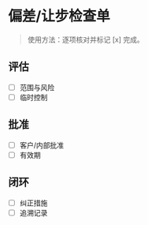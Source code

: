 # 偏差/让步检查单

> 使用方法：逐项核对并标记 [x] 完成。

## 评估

- [ ] 范围与风险
- [ ] 临时控制

## 批准

- [ ] 客户/内部批准
- [ ] 有效期

## 闭环

- [ ] 纠正措施
- [ ] 追溯记录
